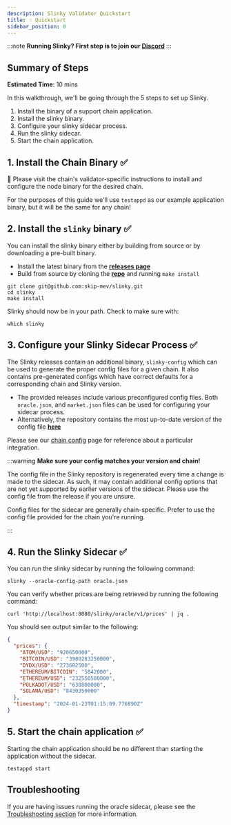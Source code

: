 ```yaml
---
description: Slinky Validator Quickstart
title: ☝️ Quickstart
sidebar_position: 0
---
```


:::note
**Running Slinky? First step is to join our [Discord](https://discord.gg/amAgf9Z39w)**
:::

## Summary of Steps

**Estimated Time**: 10 mins

In this walkthrough, we'll be going through the 5 steps to set up Slinky.

1. Install the binary of a support chain application.
2. Install the slinky binary.
3. Configure your slinky sidecar process.
4. Run the slinky sidecar.
5. Start the chain application.

## 1. Install the Chain Binary ✅

**🚨** Please visit the chain's validator-specific instructions to install and configure the node binary for the desired chain.

For the purposes of this guide we'll use `testappd` as our example application binary, but it will be the same for any chain!

## 2. Install the `slinky` binary ✅

You can install the slinky binary either by building from source or by downloading a pre-built binary.

- Install the latest binary from the <b>[releases page](https://github.com/skip-mev/slinky/releases)</b>
- Build from source by cloning the <b>[repo](https://github.com/skip-mev/slinky)</b> and running `make install`

```shell
git clone git@github.com:skip-mev/slinky.git
cd slinky
make install
```

Slinky should now be in your path. Check to make sure with:

```shell
which slinky
```

## 3. Configure your Slinky Sidecar Process ✅

The Slinky releases contain an additional binary, `slinky-config` which can be used to generate the proper config files
for a given chain. It also contains pre-generated configs which have correct defaults for a corresponding chain and Slinky version.

- The provided releases include various preconfigured config files. Both `oracle.json`, and `market.json` files can be used for configuring your sidecar process.
- Alternatively, the repository contains the most up-to-date version of the config file <b>[here](https://github.com/skip-mev/slinky/blob/main/config/local/oracle.json)</b>

Please see our [chain config](/slinky/integrations) page for reference about a particular integration.

:::warning
<b>Make sure your config matches your version and chain!</b>

The config file in the Slinky repository is regenerated every time a change is made to the sidecar.
As such, it may contain additional config options that are not yet supported by earlier versions of the sidecar.
Please use the config file from the release if you are unsure.

Config files for the sidecar are generally chain-specific. Prefer to use the config file provided for the chain you're running.

:::

## 4. Run the Slinky Sidecar ✅

You can run the slinky sidecar by running the following command:

```shell
slinky --oracle-config-path oracle.json
```

You can verify whether prices are being retrieved by running the following command:

```shell
curl 'http://localhost:8080/slinky/oracle/v1/prices' | jq .
```

You should see output similar to the following:

```JSON
{
  "prices": {
    "ATOM/USD": "920650000",
    "BITCOIN/USD": "3980283250000",
    "DYDX/USD": "273682500",
    "ETHEREUM/BITCOIN": "5842000",
    "ETHEREUM/USD": "232550500000",
    "POLKADOT/USD": "638800000",
    "SOLANA/USD": "8430350000"
  },
  "timestamp": "2024-01-23T01:15:09.776890Z"
}
```

## 5. Start the chain application ✅

Starting the chain application should be no different than starting the application without the sidecar.

```shell
testappd start
```

## Troubleshooting

If you are having issues running the oracle sidecar, please see the [Troubleshooting section](/docs/slinky/validator/2-troubleshooting.md) for more information.
